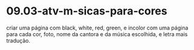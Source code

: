 # 09.03-atv-m-sicas-para-cores
criar uma página com black, white, red, green, e incolor com uma página para cada cor, foto, nome da cantora e da música escolhida, e letra mais tradução. 
